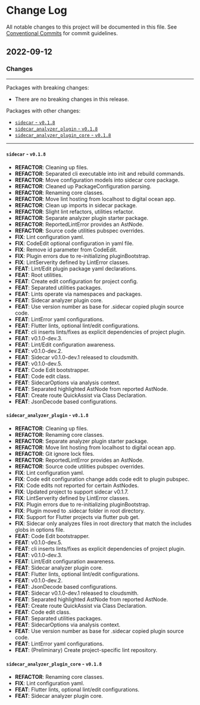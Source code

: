 # Change Log

All notable changes to this project will be documented in this file.
See [Conventional Commits](https://conventionalcommits.org) for commit guidelines.

## 2022-09-12

### Changes

---

Packages with breaking changes:

 - There are no breaking changes in this release.

Packages with other changes:

 - [`sidecar` - `v0.1.8`](#sidecar---v018)
 - [`sidecar_analyzer_plugin` - `v0.1.8`](#sidecar_analyzer_plugin---v018)
 - [`sidecar_analyzer_plugin_core` - `v0.1.8`](#sidecar_analyzer_plugin_core---v018)

---

#### `sidecar` - `v0.1.8`

 - **REFACTOR**: Cleaning up files.
 - **REFACTOR**: Separated cli executable into init and rebuild commands.
 - **REFACTOR**: Move configuration models into sidecar core package.
 - **REFACTOR**: Cleaned up PackageConfiguration parsing.
 - **REFACTOR**: Renaming core classes.
 - **REFACTOR**: Move lint hosting from localhost to digital ocean app.
 - **REFACTOR**: Clean up imports in sidecar package.
 - **REFACTOR**: Slight lint refactors, utilities refactor.
 - **REFACTOR**: Separate analyzer plugin starter package.
 - **REFACTOR**: ReportedLintError provides an AstNode.
 - **REFACTOR**: Source code utilities pubspec overrides.
 - **FIX**: Lint configuration yaml.
 - **FIX**: CodeEdit optional configuration in yaml file.
 - **FIX**: Remove id parameter from CodeEdit.
 - **FIX**: Plugin errors due to re-initializing pluginBootstrap.
 - **FIX**: LintServerity defined by LintError classes.
 - **FEAT**: Lint/Edit plugin package yaml declarations.
 - **FEAT**: Root utilities.
 - **FEAT**: Create edit configuration for project config.
 - **FEAT**: Separated utilities packages.
 - **FEAT**: Lints operate via namespaces and packages.
 - **FEAT**: Sidecar analyzer plugin core.
 - **FEAT**: Use version number as base for .sidecar copied plugin source code.
 - **FEAT**: LintError yaml configurations.
 - **FEAT**: Flutter lints, optional lint/edit configurations.
 - **FEAT**: cli inserts lints/fixes as explicit dependencies of project plugin.
 - **FEAT**: v0.1.0-dev.3.
 - **FEAT**: Lint/Edit configuration awareness.
 - **FEAT**: v0.1.0-dev.2.
 - **FEAT**: Sidecar v0.1.0-dev.1 released to cloudsmith.
 - **FEAT**: v0.1.0-dev.5.
 - **FEAT**: Code Edit bootstrapper.
 - **FEAT**: Code edit class.
 - **FEAT**: SidecarOptions via analysis context.
 - **FEAT**: Separated highlighted AstNode from reported AstNode.
 - **FEAT**: Create route QuickAssist via Class Declaration.
 - **FEAT**: JsonDecode based configurations.

#### `sidecar_analyzer_plugin` - `v0.1.8`

 - **REFACTOR**: Cleaning up files.
 - **REFACTOR**: Renaming core classes.
 - **REFACTOR**: Separate analyzer plugin starter package.
 - **REFACTOR**: Move lint hosting from localhost to digital ocean app.
 - **REFACTOR**: Git ignore lock files.
 - **REFACTOR**: ReportedLintError provides an AstNode.
 - **REFACTOR**: Source code utilities pubspec overrides.
 - **FIX**: Lint configuration yaml.
 - **FIX**: Code edit configuration change adds code edit to plugin pubspec.
 - **FIX**: Code edits not reported for certain AstNodes.
 - **FIX**: Updated project to support sidecar v0.1.7.
 - **FIX**: LintServerity defined by LintError classes.
 - **FIX**: Plugin errors due to re-initializing pluginBootstrap.
 - **FIX**: Plugin moved to .sidecar folder in root directory.
 - **FIX**: Support for Flutter projects via flutter pub get.
 - **FIX**: Sidecar only analyzes files in root directory that match the includes globs in options file.
 - **FEAT**: Code Edit bootstrapper.
 - **FEAT**: v0.1.0-dev.5.
 - **FEAT**: cli inserts lints/fixes as explicit dependencies of project plugin.
 - **FEAT**: v0.1.0-dev.3.
 - **FEAT**: Lint/Edit configuration awareness.
 - **FEAT**: Sidecar analyzer plugin core.
 - **FEAT**: Flutter lints, optional lint/edit configurations.
 - **FEAT**: v0.1.0-dev.2.
 - **FEAT**: JsonDecode based configurations.
 - **FEAT**: Sidecar v0.1.0-dev.1 released to cloudsmith.
 - **FEAT**: Separated highlighted AstNode from reported AstNode.
 - **FEAT**: Create route QuickAssist via Class Declaration.
 - **FEAT**: Code edit class.
 - **FEAT**: Separated utilities packages.
 - **FEAT**: SidecarOptions via analysis context.
 - **FEAT**: Use version number as base for .sidecar copied plugin source code.
 - **FEAT**: LintError yaml configurations.
 - **FEAT**: (Preliminary) Create project-specific lint repository.

#### `sidecar_analyzer_plugin_core` - `v0.1.8`

 - **REFACTOR**: Renaming core classes.
 - **FIX**: Lint configuration yaml.
 - **FEAT**: Flutter lints, optional lint/edit configurations.
 - **FEAT**: Sidecar analyzer plugin core.

